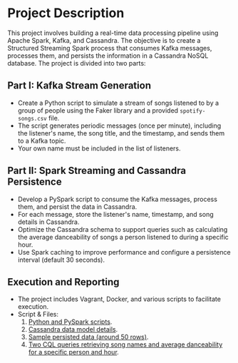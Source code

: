 # Project Description

This project involves building a real-time data processing pipeline using Apache Spark, Kafka, and Cassandra. The objective is to create a Structured Streaming Spark process that consumes Kafka messages, processes them, and persists the information in a Cassandra NoSQL database. The project is divided into two parts:

## Part I: Kafka Stream Generation
- Create a Python script to simulate a stream of songs listened to by a group of people using the Faker library and a provided `spotify-songs.csv` file.
- The script generates periodic messages (once per minute), including the listener's name, the song title, and the timestamp, and sends them to a Kafka topic.
- Your own name must be included in the list of listeners.

## Part II: Spark Streaming and Cassandra Persistence
- Develop a PySpark script to consume the Kafka messages, process them, and persist the data in Cassandra.
- For each message, store the listener's name, timestamp, and song details in Cassandra.
- Optimize the Cassandra schema to support queries such as calculating the average danceability of songs a person listened to during a specific hour.
- Use Spark caching to improve performance and configure a persistence interval (default 30 seconds).

## Execution and Reporting
- The project includes Vagrant, Docker, and various scripts to facilitate execution.
- Script & Files:
  1. [Python and PySpark scripts](https://github.com/Dimitris-STAT/Large_Scale_Data_Management/tree/main/project_2/python_files).
  2. [Cassandra data model details](https://github.com/Dimitris-STAT/Large_Scale_Data_Management/tree/main/project_2/cassandra_files).
  3. [Sample persisted data (around 50 rows)](https://github.com/Dimitris-STAT/Large_Scale_Data_Management/tree/main/project_2/cassandra_files).
  4. [Two CQL queries retrieving song names and average danceability for a specific person and hour](https://github.com/Dimitris-STAT/Large_Scale_Data_Management/tree/main/project_2/cassandra_files).
